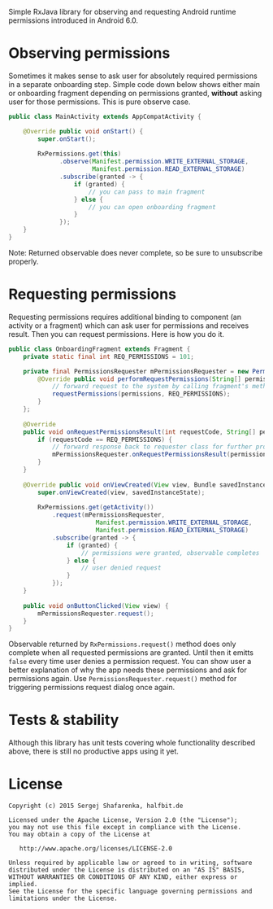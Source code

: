 Simple RxJava library for observing and requesting Android runtime permissions introduced in Android 6.0.

# Observing permissions

Sometimes it makes sense to ask user for absolutely required permissions in a separate onboarding step. Simple code down below shows either main or onboarding fragment depending on permissions granted, **without** asking user for those permissions. This is pure observe case.

```java
public class MainActivity extends AppCompatActivity {

    @Override public void onStart() {
        super.onStart();
        
        RxPermissions.get(this)
              .observe(Manifest.permission.WRITE_EXTERNAL_STORAGE,
                       Manifest.permission.READ_EXTERNAL_STORAGE)
              .subscribe(granted -> {
                  if (granted) {
                      // you can pass to main fragment
                  } else {
                      // you can open onboarding fragment 
                  }
              });
    }
}
```

Note: Returned observable does never complete, so be sure to unsubscribe properly.

# Requesting permissions

Requesting permissions requires additional binding to component (an activity or a fragment) which can ask user for permissions and receives result. Then you can request permissions. Here is how you do it.

```java
public class OnboardingFragment extends Fragment {
    private static final int REQ_PERMISSIONS = 101;

    private final PermissionsRequester mPermissionsRequester = new PermissionsRequester() {
        @Override public void performRequestPermissions(String[] permissions) {
            // forward request to the system by calling fragment's method
            requestPermissions(permissions, REQ_PERMISSIONS);
        }
    };
    
    @Override
    public void onRequestPermissionsResult(int requestCode, String[] permissions, int[] grantResults) {
        if (requestCode == REQ_PERMISSIONS) {
            // forward response back to requester class for further processing
            mPermissionsRequester.onRequestPermissionsResult(permissions, grantResults);
        }
    }
    
    @Override public void onViewCreated(View view, Bundle savedInstanceState) {
        super.onViewCreated(view, savedInstanceState);
        
        RxPermissions.get(getActivity())
            .request(mPermissionsRequester, 
                        Manifest.permission.WRITE_EXTERNAL_STORAGE,
                        Manifest.permission.READ_EXTERNAL_STORAGE)
            .subscribe(granted -> {
                if (granted) {
                    // permissions were granted, observable completes
                } else {
                    // user denied request
                }
            });
    }
    
    public void onButtonClicked(View view) {
        mPermissionsRequester.request();
    }
}
```

Observable returned by `RxPermissions.request()` method does only complete when all requested permissions are granted. Until then it emitts `false` every time user denies a permission request. You can show user a better explanation of why the app needs these permissions and ask for permissions again. Use `PermissionsRequester.request()` method for triggering permissions request dialog once again.

# Tests & stability
Although this library has unit tests covering whole functionality described above, there is still no productive apps using it yet.

# License

    Copyright (c) 2015 Sergej Shafarenka, halfbit.de

    Licensed under the Apache License, Version 2.0 (the "License");
    you may not use this file except in compliance with the License.
    You may obtain a copy of the License at

       http://www.apache.org/licenses/LICENSE-2.0

    Unless required by applicable law or agreed to in writing, software
    distributed under the License is distributed on an "AS IS" BASIS,
    WITHOUT WARRANTIES OR CONDITIONS OF ANY KIND, either express or implied.
    See the License for the specific language governing permissions and
    limitations under the License.
